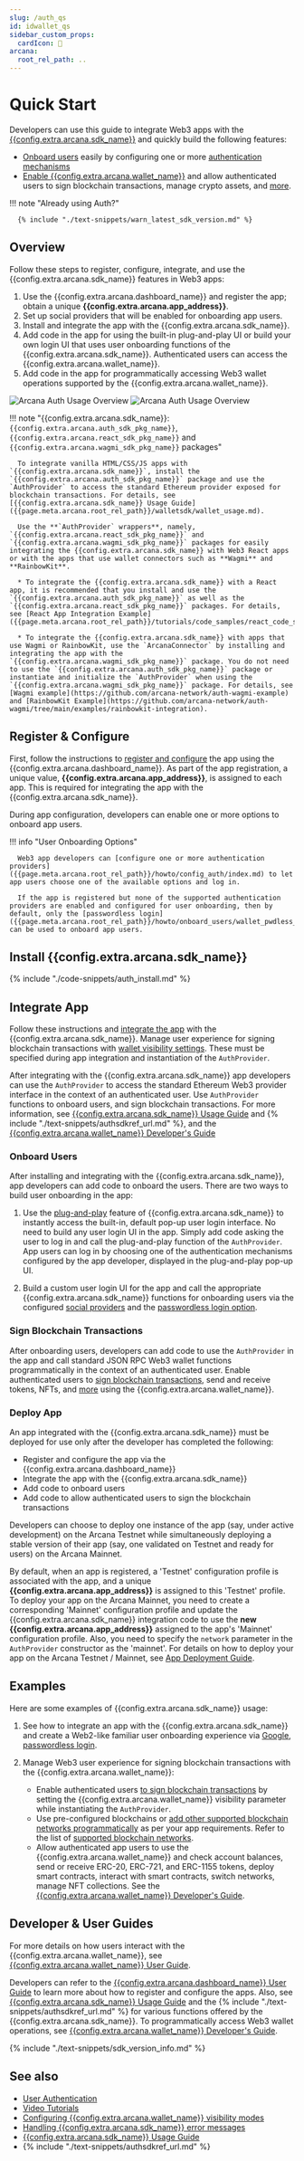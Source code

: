 ```yaml
---
slug: /auth_qs
id: idwallet_qs
sidebar_custom_props:
  cardIcon: 🛫
arcana:
  root_rel_path: ..
---
```


# Quick Start

Developers can use this guide to integrate Web3 apps with the [{{config.extra.arcana.sdk_name}}]({{page.meta.arcana.root_rel_path}}/concepts/authsdk.md) and quickly build the following features:

* [Onboard users]({{page.meta.arcana.root_rel_path}}/howto/onboard_users/index.md) easily by configuring one or more [authentication mechanisms]({{page.meta.arcana.root_rel_path}}/concepts/authtype/arcanaauth.md#supported-authentication-mechanisms)
* [Enable {{config.extra.arcana.wallet_name}}]({{page.meta.arcana.root_rel_path}}/howto/arcana_wallet/index.md) and allow authenticated users to sign blockchain transactions, manage crypto assets, and [more]({{page.meta.arcana.root_rel_path}}/concepts/anwallet/index.md).

!!! note "Already using Auth?"
  
      {% include "./text-snippets/warn_latest_sdk_version.md" %}

## Overview

Follow these steps to register, configure, integrate, and use the {{config.extra.arcana.sdk_name}} features in Web3 apps:

1. Use the {{config.extra.arcana.dashboard_name}} and register the app; obtain a unique **{{config.extra.arcana.app_address}}**.
2. Set up social providers that will be enabled for onboarding app users.
3. Install and integrate the app with the {{config.extra.arcana.sdk_name}}.
4. Add code in the app for using the built-in plug-and-play UI or build your own login UI that uses user onboarding functions of the {{config.extra.arcana.sdk_name}}. Authenticated users can access the {{config.extra.arcana.wallet_name}}.
5. Add code in the app for programmatically accessing Web3 wallet operations supported by the {{config.extra.arcana.wallet_name}}.

<img class="an-screenshots" src="/img/an_auth_usage_overview_light.png#only-light" alt="Arcana Auth Usage Overview"/>
<img class="an-screenshots" src="/img/an_auth_usage_overview_dark.png#only-dark" alt="Arcana Auth Usage Overview"/>

!!! note "{{config.extra.arcana.sdk_name}}: `{{config.extra.arcana.auth_sdk_pkg_name}}`, `{{config.extra.arcana.react_sdk_pkg_name}}` and `{{config.extra.arcana.wagmi_sdk_pkg_name}}` packages"
  
      To integrate vanilla HTML/CSS/JS apps with `{{config.extra.arcana.sdk_name}}`, install the `{{config.extra.arcana.auth_sdk_pkg_name}}` package and use the `AuthProvider` to access the standard Ethereum provider exposed for blockchain transactions. For details, see [{{config.extra.arcana.sdk_name}} Usage Guide]({{page.meta.arcana.root_rel_path}}/walletsdk/wallet_usage.md).
      
      Use the **`AuthProvider` wrappers**, namely, `{{config.extra.arcana.react_sdk_pkg_name}}` and `{{config.extra.arcana.wagmi_sdk_pkg_name}}` packages for easily integrating the {{config.extra.arcana.sdk_name}} with Web3 React apps or with the apps that use wallet connectors such as **Wagmi** and **RainbowKit**.  
      
      * To integrate the {{config.extra.arcana.sdk_name}} with a React app, it is recommended that you install and use the `{{config.extra.arcana.auth_sdk_pkg_name}}` as well as the `{{config.extra.arcana.react_sdk_pkg_name}}` packages. For details, see [React App Integration Example]({{page.meta.arcana.root_rel_path}}/tutorials/code_samples/react_code_sample.md).

      * To integrate the {{config.extra.arcana.sdk_name}} with apps that use Wagmi or RainbowKit, use the `ArcanaConnector` by installing and integrating the app with the `{{config.extra.arcana.wagmi_sdk_pkg_name}}` package. You do not need to use the `{{config.extra.arcana.auth_sdk_pkg_name}}` package or instantiate and initialize the `AuthProvider` when using the `{{config.extra.arcana.wagmi_sdk_pkg_name}}` package. For details, see [Wagmi example](https://github.com/arcana-network/auth-wagmi-example) and [RainbowKit Example](https://github.com/arcana-network/auth-wagmi/tree/main/examples/rainbowkit-integration).

## Register & Configure

First, follow the instructions to [register and configure]({{page.meta.arcana.root_rel_path}}/howto/config_dapp.md) the app using the {{config.extra.arcana.dashboard_name}}. As part of the app registration, a unique value, **{{config.extra.arcana.app_address}}**, is assigned to each app. This is required for integrating the app with the {{config.extra.arcana.sdk_name}}.

During app configuration, developers can enable one or more options to onboard app users.

!!! info "User Onboarding Options"

      Web3 app developers can [configure one or more authentication providers]({{page.meta.arcana.root_rel_path}}/howto/config_auth/index.md) to let app users choose one of the available options and log in.
        
      If the app is registered but none of the supported authentication providers are enabled and configured for user onboarding, then by default, only the [passwordless login]({{page.meta.arcana.root_rel_path}}/howto/onboard_users/wallet_pwdless_login.md) can be used to onboard app users.

## Install {{config.extra.arcana.sdk_name}}

{% include "./code-snippets/auth_install.md" %}

## Integrate App

Follow these instructions and [integrate the app]({{page.meta.arcana.root_rel_path}}/howto/integrate_auth/index.md) with the  {{config.extra.arcana.sdk_name}}. Manage user experience for signing blockchain transactions with [wallet visibility settings]({{page.meta.arcana.root_rel_path}}/concepts/anwallet/walletuimodes.md). These must be specified during app integration and instantiation of the `AuthProvider`.

After integrating with the {{config.extra.arcana.sdk_name}} app developers can use the `AuthProvider` to access the standard Ethereum Web3 provider interface in the context of an authenticated user. Use `AuthProvider` functions to onboard users, and sign blockchain transactions. For more information, see [{{config.extra.arcana.sdk_name}} Usage Guide]({{page.meta.arcana.root_rel_path}}/walletsdk/wallet_usage.md) and {% include "./text-snippets/authsdkref_url.md" %}, and the [{{config.extra.arcana.wallet_name}} Developer's Guide]({{page.meta.arcana.root_rel_path}}/howto/arcana_wallet/index.md)

### Onboard Users

After installing and integrating with the {{config.extra.arcana.sdk_name}}, app developers can add code to onboard the users. There are two ways to build user onboarding in the app:

1. Use the [plug-and-play]({{page.meta.arcana.root_rel_path}}/howto/onboard_users/wallet_plugnplay.md) feature of {{config.extra.arcana.sdk_name}} to instantly access the built-in, default pop-up user login interface. No need to build any user login UI in the app. Simply add code asking the user to log in and call the plug-and-play function of the `AuthProvider`. App users can log in by choosing one of the authentication mechanisms configured by the app developer, displayed in the plug-and-play pop-up UI.

2. Build a custom user login UI for the app and call the appropriate {{config.extra.arcana.sdk_name}} functions for onboarding users via the configured [social providers]({{page.meta.arcana.root_rel_path}}/howto/onboard_users/build_social/index.md) and the [passwordless login option]({{page.meta.arcana.root_rel_path}}/howto/onboard_users/wallet_pwdless_login.md).

### Sign Blockchain Transactions

After onboarding users, developers can add code to use the `AuthProvider` in the app and call standard JSON RPC Web3 wallet functions programmatically in the context of an authenticated user. Enable authenticated users to [sign blockchain transactions]({{page.meta.arcana.root_rel_path}}/howto/arcana_wallet/wallet_sign.md), send and receive tokens, NFTs, and [more]({{page.meta.arcana.root_rel_path}}/howto/arcana_wallet/index.md) using the {{config.extra.arcana.wallet_name}}.

### Deploy App

An app integrated with the {{config.extra.arcana.sdk_name}} must be deployed for use only after the developer has completed the following:

* Register and configure the app via the {{config.extra.arcana.dashboard_name}} 
* Integrate the app with the {{config.extra.arcana.sdk_name}} 
* Add code to onboard users 
* Add code to allow authenticated users to sign the blockchain transactions

Developers can choose to deploy one instance of the app (say, under active development) on the Arcana Testnet while simultaneously deploying a stable version of their app (say, one validated on Testnet and ready for users) on the Arcana Mainnet.

By default, when an app is registered, a 'Testnet' configuration profile is associated with the app, and a unique **{{config.extra.arcana.app_address}}** is assigned to this 'Testnet' profile. To deploy your app on the Arcana Mainnet, you need to create a corresponding 'Mainnet' configuration profile and update the {{config.extra.arcana.sdk_name}} integration code to use the **new {{config.extra.arcana.app_address}}** assigned to the app's 'Mainnet' configuration profile. Also, you need to specify the `network` parameter in the `AuthProvider` constructor as the 'mainnet'. For details on how to deploy your app on the Arcana Testnet / Mainnet, see [App Deployment Guide]({{page.meta.arcana.root_rel_path}}/howto/deploy_app.md).

## Examples

Here are some examples of {{config.extra.arcana.sdk_name}} usage:

1. See how to integrate an app with the {{config.extra.arcana.sdk_name}} and create a Web2-like familiar user onboarding experience via [Google]({{page.meta.arcana.root_rel_path}}/howto/onboard_users/build_social/wallet_google_oauth.md), [passwordless login]({{page.meta.arcana.root_rel_path}}/howto/onboard_users/wallet_pwdless_login.md).

2. Manage Web3 user experience for signing blockchain transactions with the {{config.extra.arcana.wallet_name}}:

     - Enable authenticated users [to sign blockchain transactions]({{page.meta.arcana.root_rel_path}}/howto/arcana_wallet/wallet_sign.md) by setting the {{config.extra.arcana.wallet_name}} visibility parameter while instantiating the `AuthProvider`. 
     - Use pre-configured blockchains or [add other supported blockchain networks programmatically]({{page.meta.arcana.root_rel_path}}/howto/arcana_wallet/wallet_add_switch_ntwk.md) as per your app requirements. Refer to the  list of [supported blockchain networks]({{page.meta.arcana.root_rel_path}}/state_of_the_ntwk.md#supported-blockchains).
     - Allow authenticated app users to use the {{config.extra.arcana.wallet_name}} and check account balances, send or receive ERC-20, ERC-721, and ERC-1155 tokens, deploy smart contracts, interact with smart contracts, switch networks, manage NFT collections. See the [{{config.extra.arcana.wallet_name}} Developer's Guide]({{page.meta.arcana.root_rel_path}}/howto/arcana_wallet/index.md).  
  
## Developer & User Guides

  For more details on how users interact with the {{config.extra.arcana.wallet_name}}, see [{{config.extra.arcana.wallet_name}} User Guide]({{page.meta.arcana.root_rel_path}}/howto/wallet_ui.md). 

  Developers can refer to the [{{config.extra.arcana.dashboard_name}} User Guide]({{page.meta.arcana.root_rel_path}}/db/config_dApp_with_db.md) to learn more about how to register and configure the apps. Also, see [{{config.extra.arcana.sdk_name}} Usage Guide]({{page.meta.arcana.root_rel_path}}/walletsdk/wallet_usage.md) and the {% include "./text-snippets/authsdkref_url.md" %} for various functions offered by the {{config.extra.arcana.sdk_name}}. To programmatically access Web3 wallet operations, see [{{config.extra.arcana.wallet_name}} Developer's Guide]({{page.meta.arcana.root_rel_path}}/howto/arcana_wallet/index.md).

{% include "./text-snippets/sdk_version_info.md" %}

## See also

* [User Authentication]({{page.meta.arcana.root_rel_path}}/concepts/authtype/arcanaauth.md)
* [Video Tutorials]({{page.meta.arcana.root_rel_path}}/tutorials/videos/an_academy.md)
* [Configuring {{config.extra.arcana.wallet_name}} visibility modes]({{page.meta.arcana.root_rel_path}}/howto/arcana_wallet/config_wallet_modes.md)
* [Handling {{config.extra.arcana.sdk_name}} error messages]({{page.meta.arcana.root_rel_path}}/walletsdk/wallet_err.md)
* [{{config.extra.arcana.sdk_name}} Usage Guide]({{page.meta.arcana.root_rel_path}}/walletsdk/wallet_usage.md)
* {% include "./text-snippets/authsdkref_url.md" %}

